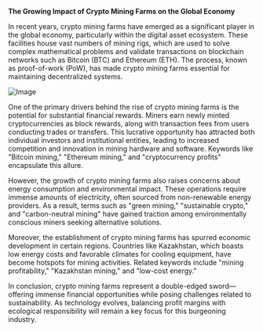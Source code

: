 **The Growing Impact of Crypto Mining Farms on the Global Economy**

In recent years, crypto mining farms have emerged as a significant player in the global economy, particularly within the digital asset ecosystem. These facilities house vast numbers of mining rigs, which are used to solve complex mathematical problems and validate transactions on blockchain networks such as Bitcoin (BTC) and Ethereum (ETH). The process, known as proof-of-work (PoW), has made crypto mining farms essential for maintaining decentralized systems.

![Image](https://github.com/user-attachments/assets/31692037-0104-4703-abd1-696b6a7dd41b)

One of the primary drivers behind the rise of crypto mining farms is the potential for substantial financial rewards. Miners earn newly minted cryptocurrencies as block rewards, along with transaction fees from users conducting trades or transfers. This lucrative opportunity has attracted both individual investors and institutional entities, leading to increased competition and innovation in mining hardware and software. Keywords like "Bitcoin mining," "Ethereum mining," and "cryptocurrency profits" encapsulate this allure.

However, the growth of crypto mining farms also raises concerns about energy consumption and environmental impact. These operations require immense amounts of electricity, often sourced from non-renewable energy providers. As a result, terms such as "green mining," "sustainable crypto," and "carbon-neutral mining" have gained traction among environmentally conscious miners seeking alternative solutions.

Moreover, the establishment of crypto mining farms has spurred economic development in certain regions. Countries like Kazakhstan, which boasts low energy costs and favorable climates for cooling equipment, have become hotspots for mining activities. Related keywords include "mining profitability," "Kazakhstan mining," and "low-cost energy."

In conclusion, crypto mining farms represent a double-edged sword—offering immense financial opportunities while posing challenges related to sustainability. As technology evolves, balancing profit margins with ecological responsibility will remain a key focus for this burgeoning industry.